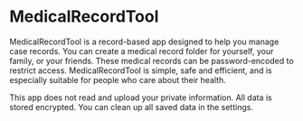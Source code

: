 # MedicalRecordTool
MedicalRecordTool is a record-based app designed to help you manage case records. You can create a medical record folder for yourself, your family, or your friends. These medical records can be password-encoded to restrict access. MedicalRecordTool is simple, safe and efficient, and is especially suitable for people who care about their health.

This app does not read and upload your private information. All data is stored encrypted. You can clean up all saved data in the settings.
